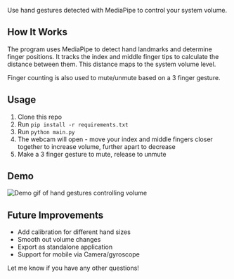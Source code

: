 
Use hand gestures detected with MediaPipe to control your system volume.

## How It Works

The program uses MediaPipe to detect hand landmarks and determine finger positions. It tracks the index and middle finger tips to calculate the distance between them. This distance maps to the system volume level.

Finger counting is also used to mute/unmute based on a 3 finger gesture.

## Usage

1. Clone this repo
2. Run `pip install -r requirements.txt` 
3. Run `python main.py`
4. The webcam will open - move your index and middle fingers closer together to increase volume, further apart to decrease
5. Make a 3 finger gesture to mute, release to unmute

## Demo

![Demo gif of hand gestures controlling volume](demo.gif)

## Future Improvements

- Add calibration for different hand sizes
- Smooth out volume changes  
- Export as standalone application
- Support for mobile via Camera/gyroscope

Let me know if you have any other questions!
